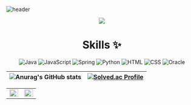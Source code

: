 ![header](https://capsule-render.vercel.app/api?type=Waving&color=0:dab2eb,50:f2bfc5,100:e0fab4&height=180&section=header&text=Welcome!&fontSize=25&fontColor=ffffff&&fontAlignY=35&animation=twinkling)

<div align="center">


<a href="https://github.com/bb0oo" target="_blank"><img src="https://img.shields.io/badge/Bang-FFE15D?style=for-the-badge&logo=GitHub Sponsors&logoColor=yellow"/></a>

<!--<a href="버튼을 눌렀을 때 이동할 링크" target="_blank"><img src="https://img.shields.io/badge/뱃지레이블-배경색?style=뱃지모양&logo=로고&logoColor=로고색상"/></a>-->

# Skills ✨
![Java](https://img.shields.io/badge/Java-007396.svg?&style=for-the-bdge&logo=Java&logoColor=white)
![JavaScript](https://img.shields.io/badge/JAVASCRIPT-yellow?style=for-the-bdge&logo=&logoColor=white)
![Spring](https://img.shields.io/badge/Spring-6DB33F.svg?&style=for-the-bdge&logo=Java&logoColor=white)
![Python](https://img.shields.io/badge/Python-3776AB.svg?&style=for-the-bdge&logo=Java&logoColor=white)
![HTML](https://img.shields.io/badge/HTML-E34F26?style=for-the-bdge&logo=Java&logoColor=white)
![CSS](https://img.shields.io/badge/CSS-1572B6?style=for-the-bdge&logo=Java&logoColor=white)
![Oracle](https://img.shields.io/badge/Oracle-F80000?style=for-the-bdge&logo=Java&logoColor=white)


![Anurag's GitHub stats](https://github-readme-stats.vercel.app/api?username=bb9oo&theme=swift&show_icons=true) | [![Solved.ac Profile](http://mazassumnida.wtf/api/v2/generate_badge?boj=bbb999)](https://solved.ac/bbb999/) 
------------ | ------------- 

<table><tr><td valign="top" width="50%">
<img src="https://github-readme-stats.vercel.app/api?username=bb9oo&show_icons=true&count_private=true&hide_border=true" align="left" style="width: 100%" />
</td><td valign="top" width="50%">
<img src="https://github-readme-stats.vercel.app/api/top-langs/?username=bb9oo&hide_border=true&layout=compact" align="left" style="width: 100%" />
</td></tr></table>

</div>

<!--
**bb9oo/bb9oo** is a ✨ _special_ ✨ repository because its `README.md` (this file) appears on your GitHub profile.

Here are some ideas to get you started:

- 🔭 I’m currently working on ...
- 🌱 I’m currently learning ...
- 👯 I’m looking to collaborate on ...
- 🤔 I’m looking for help with ...
- 💬 Ask me about ...
- 📫 How to reach me: ...
- 😄 Pronouns: ...
- ⚡ Fun fact: ...
-->
